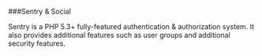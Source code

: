 ###Sentry & Social

Sentry is a PHP 5.3+ fully-featured authentication & authorization system. It also provides additional features such as user groups and additional security features.
